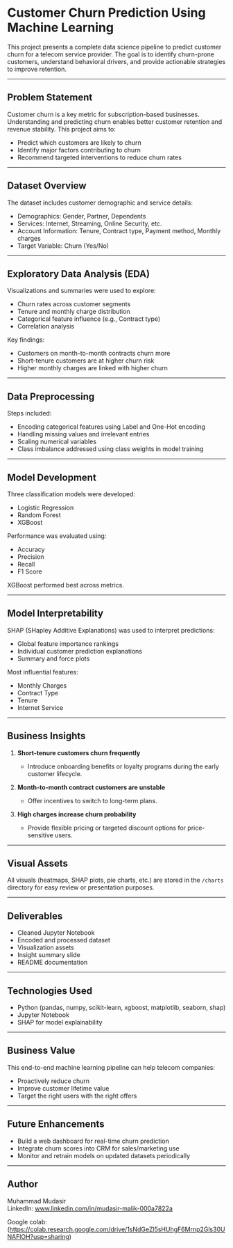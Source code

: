 # Customer Churn Prediction Using Machine Learning

This project presents a complete data science pipeline to predict customer churn for a telecom service provider. The goal is to identify churn-prone customers, understand behavioral drivers, and provide actionable strategies to improve retention.

---

## Problem Statement

Customer churn is a key metric for subscription-based businesses. Understanding and predicting churn enables better customer retention and revenue stability. This project aims to:

- Predict which customers are likely to churn
- Identify major factors contributing to churn
- Recommend targeted interventions to reduce churn rates

---

## Dataset Overview

The dataset includes customer demographic and service details:

- Demographics: Gender, Partner, Dependents
- Services: Internet, Streaming, Online Security, etc.
- Account Information: Tenure, Contract type, Payment method, Monthly charges
- Target Variable: Churn (Yes/No)

---

## Exploratory Data Analysis (EDA)

Visualizations and summaries were used to explore:

- Churn rates across customer segments
- Tenure and monthly charge distribution
- Categorical feature influence (e.g., Contract type)
- Correlation analysis

Key findings:

- Customers on month-to-month contracts churn more
- Short-tenure customers are at higher churn risk
- Higher monthly charges are linked with higher churn

---

## Data Preprocessing

Steps included:

- Encoding categorical features using Label and One-Hot encoding
- Handling missing values and irrelevant entries
- Scaling numerical variables
- Class imbalance addressed using class weights in model training

---

## Model Development

Three classification models were developed:

- Logistic Regression
- Random Forest
- XGBoost

Performance was evaluated using:

- Accuracy
- Precision
- Recall
- F1 Score

XGBoost performed best across metrics.

---

## Model Interpretability

SHAP (SHapley Additive Explanations) was used to interpret predictions:

- Global feature importance rankings
- Individual customer prediction explanations
- Summary and force plots

Most influential features:

- Monthly Charges
- Contract Type
- Tenure
- Internet Service

---

## Business Insights

1. **Short-tenure customers churn frequently**  
   - Introduce onboarding benefits or loyalty programs during the early customer lifecycle.

2. **Month-to-month contract customers are unstable**  
   - Offer incentives to switch to long-term plans.

3. **High charges increase churn probability**  
   - Provide flexible pricing or targeted discount options for price-sensitive users.

---

## Visual Assets

All visuals (heatmaps, SHAP plots, pie charts, etc.) are stored in the `/charts` directory for easy review or presentation purposes.

---

## Deliverables

- Cleaned Jupyter Notebook
- Encoded and processed dataset
- Visualization assets
- Insight summary slide
- README documentation

---

## Technologies Used

- Python (pandas, numpy, scikit-learn, xgboost, matplotlib, seaborn, shap)
- Jupyter Notebook
- SHAP for model explainability

---

## Business Value

This end-to-end machine learning pipeline can help telecom companies:

- Proactively reduce churn
- Improve customer lifetime value
- Target the right users with the right offers

---

## Future Enhancements

- Build a web dashboard for real-time churn prediction
- Integrate churn scores into CRM for sales/marketing use
- Monitor and retrain models on updated datasets periodically

---

## Author

Muhammad Mudasir  
LinkedIn: www.linkedin.com/in/mudasir-malik-000a7822a


Google colab:(https://colab.research.google.com/drive/1sNdGeZl5sHUhgF6Mrnp2Gls30UNAFlOH?usp=sharing)
